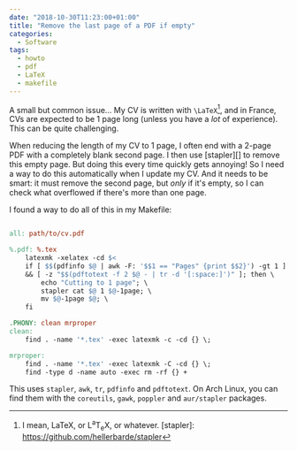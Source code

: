 ```yaml
---
date: "2018-10-30T11:23:00+01:00"
title: "Remove the last page of a PDF if empty"
categories:
  - Software
tags:
  - howto
  - pdf
  - LaTeX
  - makefile
---
```


A small but common issue… My CV is written with `\LaTeX`[^1], and in France, CVs are expected to be 1 page long (unless
you have a *lot* of experience). This can be quite challenging.

When reducing the length of my CV to 1 page, I often end with a 2-page PDF with a completely blank second page. I then
use [stapler][] to remove this empty page. But doing this every time quickly gets annoying! So I need a way to do this
automatically when I update my CV. And it needs to be smart: it must remove the second page, but *only* if it's empty,
so I can check what overflowed if there's more than one page.

I found a way to do all of this in my Makefile:

```Makefile

all: path/to/cv.pdf

%.pdf: %.tex
	latexmk -xelatex -cd $<
	if [ $$(pdfinfo $@ | awk -F: '$$1 == "Pages" {print $$2}') -gt 1 ] \
	&& [ -z "$$(pdftotext -f 2 $@ - | tr -d '[:space:]')" ]; then \
	    echo "Cutting to 1 page"; \
	    stapler cat $@ 1 $@-1page; \
	    mv $@-1page $@; \
	fi

.PHONY: clean mrproper
clean:
	find . -name '*.tex' -exec latexmk -c -cd {} \;

mrproper:
	find . -name '*.tex' -exec latexmk -C -cd {} \;
	find -type d -name auto -exec rm -rf {} +
```

This uses `stapler`, `awk`, `tr`, `pdfinfo` and `pdftotext`. On Arch Linux, you can find them with the `coreutils`,
`gawk`, `poppler` and `aur/stapler` packages.

[^1]: I mean, LaTeX, or <span class="latex">L<sup>a</sup>T<sub>e</sub>X</span>, or whatever.
[stapler]: https://github.com/hellerbarde/stapler
